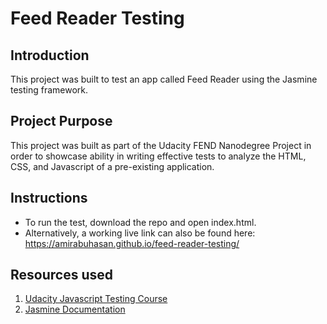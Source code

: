 # Feed Reader Testing

## Introduction

This project was built to test an app called Feed Reader using the Jasmine testing framework.

## Project Purpose

This project was built as part of the Udacity FEND Nanodegree Project in order to showcase ability in writing effective tests to analyze the HTML, CSS, and Javascript of a pre-existing application.

## Instructions

* To run the test, download the repo and open index.html.
* Alternatively, a working live link can also be found here: https://amirabuhasan.github.io/feed-reader-testing/

## Resources used

1. [Udacity Javascript Testing Course](https://www.udacity.com/course/ud549)
2. [Jasmine Documentation](http://jasmine.github.io)
